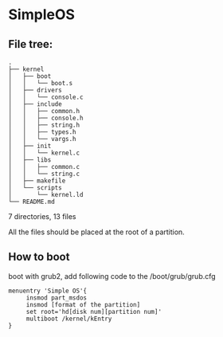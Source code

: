 # SimpleOS

## File tree:
	.
	├── kernel
	│   ├── boot
	│   │   └── boot.s
	│   ├── drivers
	│   │   └── console.c
	│   ├── include
	│   │   ├── common.h
	│   │   ├── console.h
	│   │   ├── string.h
	│   │   ├── types.h
	│   │   └── vargs.h
	│   ├── init
	│   │   └── kernel.c
	│   ├── libs
	│   │   ├── common.c
	│   │   └── string.c
	│   ├── makefile
	│   └── scripts
	│       └── kernel.ld
	└── README.md

7 directories, 13 files

All the files should be placed at the root of a partition. 


## How to boot
boot with grub2, add following code to the /boot/grub/grub.cfg

	menuentry 'Simple OS'{
	     insmod part_msdos
	     insmod [format of the partition]
	     set root='hd[disk num][partition num]'
	     multiboot /kernel/kEntry
	}
